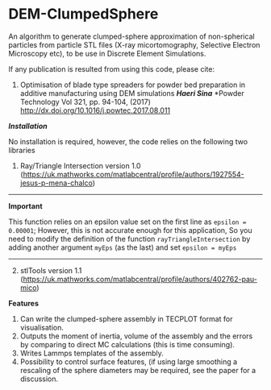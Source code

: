 # DEM-ClumpedSphere
An algorithm to generate clumped-sphere approximation of non-spherical particles from particle STL files (X-ray micortomography, Selective Electron Microscopy etc), to be use in Discrete Element Simulations. 

If any publication is resulted from using this code, please cite: 

 1. Optimisation of blade type spreaders for powder bed preparation in additive manufacturing using DEM simulations
    ***Haeri Sina***
    *Powder Technology Vol 321, pp. 94-104, (2017)
    http://dx.doi.org/10.1016/j.powtec.2017.08.011

***Installation***

No installation is required, however, the code relies on the following two libraries
 1. Ray/Triangle Intersection version 1.0 (https://uk.mathworks.com/matlabcentral/profile/authors/1927554-jesus-p-mena-chalco)
 ___
 **Important**
 
 This function relies on an epsilon value set on the first line as `epsilon = 0.00001`;
 However, this is not accurate enough for this application, So you need to modify the definition of the function
 `rayTriangleIntersection` by adding another argument `myEps` (as the last) and set `epsilon = myEps`
 ___
 2. stlTools version 1.1 (https://uk.mathworks.com/matlabcentral/profile/authors/402762-pau-mico)

**Features**
 1. Can write the clumped-sphere assembly in TECPLOT format for visualisation.
 2. Outputs the moment of inertia, volume of the assembly and the errors by comparing to direct MC calculations (this is time consuming).
 3.  Writes Lammps templates of the assembly.
 4. Possibility to control surface features, (if using large smoothing a rescaling of the sphere diameters may be required, see the paper for a discussion.
